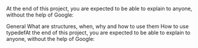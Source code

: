 At the end of this project, you are expected to be able to explain to anyone, without the help of Google:

General
What are structures, when, why and how to use them
How to use typedefAt the end of this project, you are expected to be able to explain to anyone, without the help of Google:
